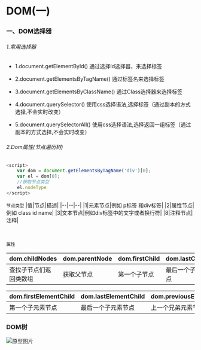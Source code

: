 # DOM(一)

### 一、DOM选择器

###### 1.常用选择器

- 1.document.getElementById() 通过选择Id选择器，来选择标签

- 2.document.getElementsByTagName() 通过标签名来选择标签

- 3.document.getElementsByClassName() 通过Class选择器来选择标签

- 4.document.querySelector() 使用css选择语法,选择标签（通过副本的方式选择,不会实时改变）

- 5.document.querySelectorAll() 使用css选择语法,选择返回一组标签（通过副本的方式选择,不会实时改变）

###### 2.Dom属性(节点遍历树)

```.js
<script>
    var dom = document.getElementsByTagName('div')[0];
    var el = dom[0];
    //获取节点类型
    el.nodeType
</script>
```

`节点类型`
|值|节点|描述|
|--|--|--|
|1|元素节点|例如 p标签 和div标签|
|2|属性节点|例如 class id name|
|3|文本节点|例如div标签中的文字或者换行符|
|8|注释节点|注释|

<br>

`属性`

|dom.childNodes|dom.parentNode|dom.firstChild|dom.lastChild|dom.previousSibling|dom.nextSibling|
|-|-|-|-|-|-|
|查找子节点们返回类数组|获取父节点|第一个子节点|最后一个子节点|上一个兄弟节点|下一个兄弟节点|

|dom.firstElementChild|dom.lastElementChild|dom.previousElementSibling|dom.nextElementSibling|
|-|-|-|-|
|第一个子元素节点|最后一个子元素节点|上一个兄弟元素节点|下一个兄弟元素节点|

### DOM树

![原型图片](../../../imag/dom.png)
